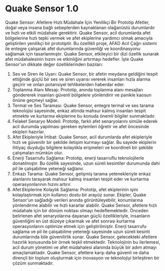 # Quake Sensor 1.0
Quake Sensor: Afetlere Hızlı Müdahale İçin Yenilikçi Bir Prototip
Afetler, doğal veya insana bağlı sebeplerden kaynaklanan olağanüstü durumlardır ve hızlı ve etkili müdahale gerektirir. Quake Sensor, acil durumlarda afet bölgelerine hızlı tepki vermek ve afet ekiplerine yardımcı olmak amacıyla geliştirilen yenilikçi bir prototiptir. Bu özellikli proje, AFAD Acil Çağrı sistemi ile entegre çalışarak afet durumlarında güvenliği ve koordinasyonu sağlamak için tasarlanmıştır.
Quake Sensor, etkileyici bir dizi özellik sunarak afet müdahalesinin hızını ve etkinliğini artırmayı hedefler. İşte Quake Sensor'un dikkate değer özelliklerinden bazıları:
1.	Ses ve Siren ile Uyarı: Quake Sensor, bir afetin meydana geldiğini tespit ettiğinde güçlü bir ses ve siren uyarısı vererek insanları hızla alarma geçirir ve onları potansiyel tehlikelerden haberdar eder.
2.	Toplanma Alanı Mesajı: Prototip, anında toplanma alanı mesajları göndererek insanları güvenli bölgelere yönlendirir ve panikle kaosun önüne geçmeyi sağlar.
3.	Termal ve Ses Taraması: Quake Sensor, entegre termal ve ses tarama teknolojisi sayesinde, enkaz altında mahsur kalmış insanları tespit etmekte ve kurtarma ekiplerine bu konuda önemli bilgiler sunmaktadır.
4.	Felaket Senaryo Modeli: Prototip, farklı afet senaryolarını simüle ederek acil durumda yapılması gereken eylemleri öğretir ve afet öncesinde ekipleri hazırlar.
5.	Afet Ekipleriyle İrtibat: Quake Sensor, acil durumlarda afet ekipleriyle hızlı ve güvenilir bir şekilde iletişim kurmayı sağlar. Bu sayede ekiplerin ihtiyaç duyduğu bilgilere kolaylıkla erişmeleri ve koordineli bir şekilde çalışmaları mümkün olur.
6.	Enerji Tasarrufu Sağlama: Prototip, enerji tasarruflu teknolojilerle donatılmıştır. Bu özellik sayesinde, uzun süreli kesintiler durumunda dahi pil ile çalışabilme yeteneği sağlanır.
7.	Enkazı Tarama: Quake Sensor, gelişmiş tarama yetenekleriyle enkaz alanlarını tarayarak mahsur kalmış insanları tespit eder ve kurtarma operasyonlarının hızını artırır.
8.	Afet Ekiplerine Kolaylık Sağlama: Prototip, afet ekiplerinin işini kolaylaştırmak için kullanıcı dostu bir arayüz sunar. Ekipler, Quake Sensor'un sağladığı verileri anında görüntüleyebilir, konumlarına yönlendirme alabilir ve hızlı kararlar alabilir.
Quake Sensor, afetlere hızlı müdahale için bir dönüm noktası olmayı hedeflemektedir. Önceden belirlenen afet senaryolarına dayanan güçlü özellikleriyle, insanların güvenliğini en üst düzeye çıkarmak ve afet sonrası kurtarma operasyonlarını optimize etmek için geliştirilmiştir. Enerji tasarrufu sağlama ve pil ile çalışabilme yeteneği sayesinde uzun süreli kesinti durumlarında bile güvenilirlik sunar.
Quake Sensor, gelecekteki afetlere hazırlık konusunda bir örnek teşkil etmektedir. Teknolojinin bu ilerlemesi, acil durum yönetimi ve afet müdahalesi alanında büyük bir adım atmayı amaçlamaktadır. Quake Sensor, afetlere karşı daha güvenli ve daha dirençli bir toplum oluşturmak için inovasyon ve teknolojiyi birleştiren bir çözüm sunmaktadır.

